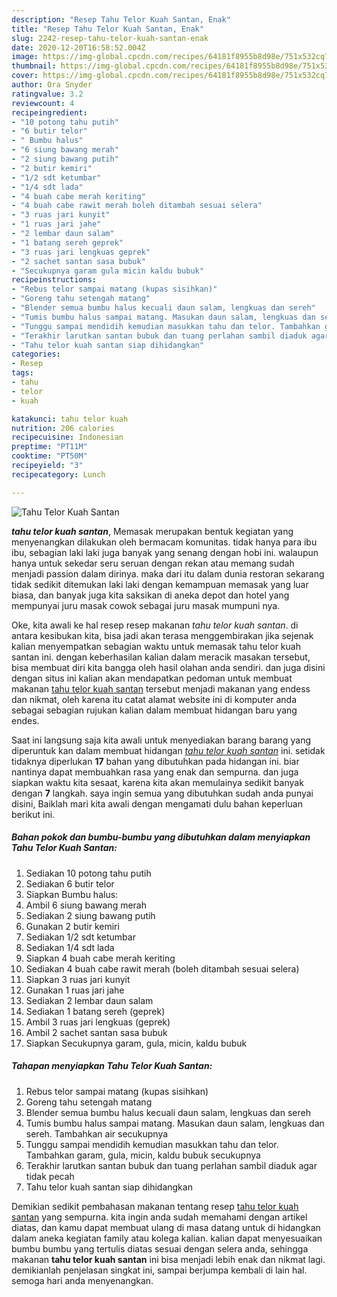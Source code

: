 ```yaml
---
description: "Resep Tahu Telor Kuah Santan, Enak"
title: "Resep Tahu Telor Kuah Santan, Enak"
slug: 2242-resep-tahu-telor-kuah-santan-enak
date: 2020-12-20T16:58:52.004Z
image: https://img-global.cpcdn.com/recipes/64181f8955b8d98e/751x532cq70/tahu-telor-kuah-santan-foto-resep-utama.jpg
thumbnail: https://img-global.cpcdn.com/recipes/64181f8955b8d98e/751x532cq70/tahu-telor-kuah-santan-foto-resep-utama.jpg
cover: https://img-global.cpcdn.com/recipes/64181f8955b8d98e/751x532cq70/tahu-telor-kuah-santan-foto-resep-utama.jpg
author: Ora Snyder
ratingvalue: 3.2
reviewcount: 4
recipeingredient:
- "10 potong tahu putih"
- "6 butir telor"
- " Bumbu halus"
- "6 siung bawang merah"
- "2 siung bawang putih"
- "2 butir kemiri"
- "1/2 sdt ketumbar"
- "1/4 sdt lada"
- "4 buah cabe merah keriting"
- "4 buah cabe rawit merah boleh ditambah sesuai selera"
- "3 ruas jari kunyit"
- "1 ruas jari jahe"
- "2 lembar daun salam"
- "1 batang sereh geprek"
- "3 ruas jari lengkuas geprek"
- "2 sachet santan sasa bubuk"
- "Secukupnya garam gula micin kaldu bubuk"
recipeinstructions:
- "Rebus telor sampai matang (kupas sisihkan)"
- "Goreng tahu setengah matang"
- "Blender semua bumbu halus kecuali daun salam, lengkuas dan sereh"
- "Tumis bumbu halus sampai matang. Masukan daun salam, lengkuas dan sereh. Tambahkan air secukupnya"
- "Tunggu sampai mendidih kemudian masukkan tahu dan telor. Tambahkan garam, gula, micin, kaldu bubuk secukupnya"
- "Terakhir larutkan santan bubuk dan tuang perlahan sambil diaduk agar tidak pecah"
- "Tahu telor kuah santan siap dihidangkan"
categories:
- Resep
tags:
- tahu
- telor
- kuah

katakunci: tahu telor kuah 
nutrition: 206 calories
recipecuisine: Indonesian
preptime: "PT11M"
cooktime: "PT50M"
recipeyield: "3"
recipecategory: Lunch

---
```



![Tahu Telor Kuah Santan](https://img-global.cpcdn.com/recipes/64181f8955b8d98e/751x532cq70/tahu-telor-kuah-santan-foto-resep-utama.jpg)

<b><i>tahu telor kuah santan</i></b>, Memasak merupakan bentuk kegiatan yang menyenangkan dilakukan oleh bermacam komunitas. tidak hanya para ibu ibu, sebagian laki laki juga banyak yang senang dengan hobi ini. walaupun hanya untuk sekedar seru seruan dengan rekan atau memang sudah menjadi passion dalam dirinya. maka dari itu dalam dunia restoran sekarang tidak sedikit ditemukan laki laki dengan kemampuan memasak yang luar biasa, dan banyak juga kita saksikan di aneka depot dan hotel yang mempunyai juru masak cowok sebagai juru masak mumpuni nya.



Oke, kita awali ke hal resep resep makanan <i>tahu telor kuah santan</i>. di antara kesibukan kita, bisa jadi akan terasa menggembirakan jika sejenak kalian menyempatkan sebagian waktu untuk memasak tahu telor kuah santan ini. dengan keberhasilan kalian dalam meracik masakan tersebut, bisa membuat diri kita bangga oleh hasil olahan anda sendiri. dan juga disini dengan situs ini kalian akan mendapatkan pedoman untuk membuat makanan <u>tahu telor kuah santan</u> tersebut menjadi makanan yang endess dan nikmat, oleh karena itu catat alamat website ini di komputer anda sebagai sebagian rujukan kalian dalam membuat hidangan baru yang endes.


Saat ini langsung saja kita awali untuk menyediakan barang barang yang diperuntuk kan dalam membuat hidangan <u><i>tahu telor kuah santan</i></u> ini. setidak tidaknya diperlukan <b>17</b> bahan yang dibutuhkan pada hidangan ini. biar nantinya dapat membuahkan rasa yang enak dan sempurna. dan juga siapkan waktu kita sesaat, karena kita akan memulainya sedikit banyak dengan <b>7</b> langkah. saya ingin semua yang dibutuhkan sudah anda punyai disini, Baiklah mari kita awali dengan mengamati dulu bahan keperluan berikut ini.

<!--inarticleads1-->

##### Bahan pokok dan bumbu-bumbu yang dibutuhkan dalam menyiapkan Tahu Telor Kuah Santan:

1. Sediakan 10 potong tahu putih
1. Sediakan 6 butir telor
1. Siapkan  Bumbu halus:
1. Ambil 6 siung bawang merah
1. Sediakan 2 siung bawang putih
1. Gunakan 2 butir kemiri
1. Sediakan 1/2 sdt ketumbar
1. Sediakan 1/4 sdt lada
1. Siapkan 4 buah cabe merah keriting
1. Sediakan 4 buah cabe rawit merah (boleh ditambah sesuai selera)
1. Siapkan 3 ruas jari kunyit
1. Gunakan 1 ruas jari jahe
1. Sediakan 2 lembar daun salam
1. Sediakan 1 batang sereh (geprek)
1. Ambil 3 ruas jari lengkuas (geprek)
1. Ambil 2 sachet santan sasa bubuk
1. Siapkan Secukupnya garam, gula, micin, kaldu bubuk




<!--inarticleads2-->

##### Tahapan menyiapkan Tahu Telor Kuah Santan:

1. Rebus telor sampai matang (kupas sisihkan)
1. Goreng tahu setengah matang
1. Blender semua bumbu halus kecuali daun salam, lengkuas dan sereh
1. Tumis bumbu halus sampai matang. Masukan daun salam, lengkuas dan sereh. Tambahkan air secukupnya
1. Tunggu sampai mendidih kemudian masukkan tahu dan telor. Tambahkan garam, gula, micin, kaldu bubuk secukupnya
1. Terakhir larutkan santan bubuk dan tuang perlahan sambil diaduk agar tidak pecah
1. Tahu telor kuah santan siap dihidangkan




Demikian sedikit pembahasan makanan tentang resep <u>tahu telor kuah santan</u> yang sempurna. kita ingin anda sudah memahami dengan artikel diatas, dan kamu dapat membuat ulang di masa datang untuk di hidangkan dalam aneka kegiatan family atau kolega kalian. kalian dapat menyesuaikan bumbu bumbu yang tertulis diatas sesuai dengan selera anda, sehingga makanan <b>tahu telor kuah santan</b> ini bisa menjadi lebih enak dan nikmat lagi. demikianlah penjelasan singkat ini, sampai berjumpa kembali di lain hal. semoga hari anda menyenangkan.
